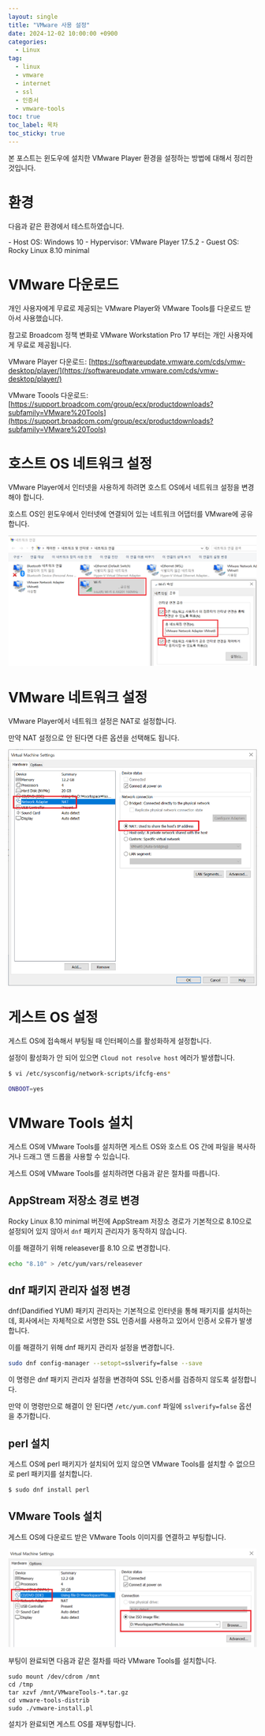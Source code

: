 ```yaml
---
layout: single
title: "VMware 사용 설정"
date: 2024-12-02 10:00:00 +0900
categories: 
  - Linux
tag: 
  - linux
  - vmware
  - internet
  - ssl
  - 인증서
  - vmware-tools
toc: true
toc_label: 목차
toc_sticky: true
---
```


본 포스트는 윈도우에 설치한 VMware Player 환경을 설정하는 방법에 대해서 정리한 것입니다.

# 환경

다음과 같은 환경에서 테스트하였습니다.

<div class="notice" markdown="1">
- Host OS: Windows 10
- Hypervisor: VMware Player 17.5.2
- Guest OS: Rocky Linux 8.10 minimal
</div>

# VMware 다운로드

개인 사용자에게 무료로 제공되는 VMware Player와 VMware Tools를 다운로드 받아서 사용했습니다. 

참고로 Broadcom 정책 변화로 VMware Workstation Pro 17 부터는 개인 사용자에게 무료로 제공됩니다.

VMware Player 다운로드: [https://softwareupdate.vmware.com/cds/vmw-desktop/player/](https://softwareupdate.vmware.com/cds/vmw-desktop/player/)

VMware Toools 다운로드: [https://support.broadcom.com/group/ecx/productdownloads?subfamily=VMware%20Tools](https://support.broadcom.com/group/ecx/productdownloads?subfamily=VMware%20Tools)

# 호스트 OS 네트워크 설정

VMware Player에서 인터넷을 사용하게 하려면 호스트 OS에서 네트워크 설정을 변경해야 합니다.

호스트 OS인 윈도우에서 인터넷에 연결되어 있는 네트워크 어댑터를 VMware에 공유합니다.

![윈도우 네트워크 어댑터 공유](/assets/images/post/hypervisor/2024-12-02-vmware-internet/windows_adapter_share.png)

# VMware 네트워크 설정

VMware Player에서 네트워크 설정은 NAT로 설정합니다.

만약 NAT 설정으로 안 된다면 다른 옵션을 선택해도 됩니다.

![VMware 네트워크 설정](/assets/images/post/hypervisor/2024-12-02-vmware-internet/vmware_adapter.png)

# 게스트 OS 설정

게스트 OS에 접속해서 부팅될 때 인터페이스를 활성화하게 설정합니다.

설정이 활성화가 안 되어 있으면 `Cloud not resolve host` 에러가 발생합니다.

```bash
$ vi /etc/sysconfig/network-scripts/ifcfg-ens*
```

```bash
ONBOOT=yes
```

# VMware Tools 설치

게스트 OS에 VMware Tools를 설치하면 게스트 OS와 호스트 OS 간에 파일을 복사하거나 드래그 앤 드롭을 사용할 수 있습니다.

게스트 OS에 VMware Tools를 설치하려면 다음과 같은 절차를 따릅니다.

## AppStream 저장소 경로 변경

Rocky Linux 8.10 minimal 버전에 AppStream 저장소 경로가 기본적으로 8.10으로 설정되어 있지 않아서 `dnf` 패키지 관리자가 동작하지 않습니다.

이를 해결하기 위해 releasever를 8.10 으로 변경합니다.

```bash
echo "8.10" > /etc/yum/vars/releasever
```

## dnf 패키지 관리자 설정 변경

dnf(Dandified YUM) 패키지 관리자는 기본적으로 인터넷을 통해 패키지를 설치하는데, 
회사에서는 자체적으로 서명한 SSL 인증서를 사용하고 있어서 인증서 오류가 발생합니다.

이를 해결하기 위해 dnf 패키지 관리자 설정을 변경합니다.

```bash
sudo dnf config-manager --setopt=sslverify=false --save
```

이 명령은 dnf 패키지 관리자 설정을 변경하여 SSL 인증서를 검증하지 않도록 설정합니다.

만약 이 명령만으로 해결이 안 된다면 `/etc/yum.conf` 파일에 `sslverify=false` 옵션을 추가합니다.

## perl 설치

게스트 OS에 perl 패키지가 설치되어 있지 않으면 VMware Tools를 설치할 수 없으므로 perl 패키지를 설치합니다.

```bash
$ sudo dnf install perl
```

## VMware Tools 설치

게스트 OS에 다운로드 받은 VMware Tools 이미지를 연결하고 부팅합니다.

![VMware Tools 이미지 연결](/assets/images/post/hypervisor/2024-12-02-vmware-internet/vmware_tools.png)

부팅이 완료되면 다음과 같은 절차를 따라 VMware Tools를 설치합니다.

```
sudo mount /dev/cdrom /mnt
cd /tmp
tar xzvf /mnt/VMwareTools-*.tar.gz
cd vmware-tools-distrib
sudo ./vmware-install.pl
```

설치가 완료되면 게스트 OS를 재부팅합니다.
